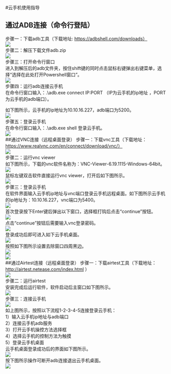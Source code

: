 #云手机使用指导
## 通过ADB连接（命令行登陆）
步骤一：下载adb工具（下载地址: https://adbshell.com/downloads）  
![](docs/images/vnc-1.png)  
步骤二：解压下载文件adb.zip  
![](docs/images/vnc-2.png)  
步骤三：打开命令行窗口  
进入到解压后的adb文件夹，按住shift键的同时点击鼠标右键弹出右键菜单，选择“选择在此处打开Powershell窗口”。  
![](docs/images/vnc-3.png)  
步骤四：运行adb连接云手机  
在命令行窗口输入：.\adb.exe connect IP:PORT （IP为云手机的ip地址
，PORT为云手机的adb端口）。  

如下图所示，云手机的ip地址为10.10.16.227，adb端口为5200。  
![](docs/images/vnc-4.png)    
步骤五：登录云手机  
在命令行窗口输入：.\adb.exe shell 登录云手机。  
![](docs/images/vnc-5.png)  
##通过VNC连接（远程桌面登录）
步骤一：下载vnc工具（下载地址：https://www.realvnc.com/en/connect/download/vnc/）  
![](docs/images/vnc-6.png)  
步骤二：运行vnc viewer  
如下图所示，下载的vnc软件名称为：VNC-Viewer-6.19.1115-Windows-64bit。  
![](docs/images/vnc-7.png)  
鼠标左键双击软件直接运行vnc viewer，打开后如下图所示。  
![](docs/images/vnc-8.png)  
步骤三：登录云手机  
在软件界面输入云手机ip地址与vnc端口登录云手机远程桌面。如下图所示云手机的ip地址为：10.10.16.227，vnc端口为5400。  
![](docs/images/vnc-9.png)  
首次登录按下Enter键后弹出以下窗口，选择框打钩后点击“continue”按钮。  
![](docs/images/vnc-10.png)  
点击“continue”按钮后需要输入vnc登录密码。  
![](docs/images/vnc-11.png)  
登录成功后即可进入如下云手机桌面。  
![](docs/images/vnc-12.png)  
按照如下图所示设置去除窗口四周黑边。  
![](docs/images/vnc-13.png)   
![](docs/images/vnc-14.png)   
##通过Airtest连接（远程桌面登录） 
步骤一：下载airtest工具（下载地址：http://airtest.netease.com/index.html ）  
![](docs/images/vnc-15.png)  
步骤二：运行airtest  
安装完成后运行软件，软件启动后主窗口如下图所示。  
![](docs/images/vnc-16.png)  
步骤三：连接云手机  
![](docs/images/vnc-17.png)  
如上图所示，按照以下流程1-2-3-4-5连接登录云手机：  
1）输入云手机ip地址与adb端口  
2）连接云手机adb服务  
3）打开云手机操控方法选择框  
4）选择云手机的控制方法为触摸  
5）登录云手机桌面  
云手机桌面登录成功后的界面如下图所示。  
![](docs/images/vnc-18.png)  
按下图所示操作可断开adb连接退出云手机桌面。  
![](docs/images/vnc-19.png)  


